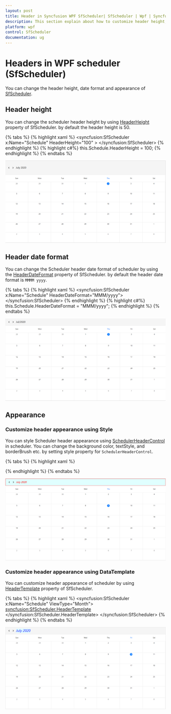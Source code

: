 ```yaml
---
layout: post
title: Header in Syncfusion WPF SfScheduler| SfScheduler | Wpf | Syncfusion
description: This section explain about how to customize header height, date format and appearance of Syncfusion WPF Scheduler.. 
platform: wpf
control: SfScheduler
documentation: ug
---
```


# Headers in WPF scheduler (SfScheduler)
You can change the header height, date format and appearance of [SfScheduler](https://help.syncfusion.com/cr/wpf/Syncfusion.SfScheduler.WPF~Syncfusion.UI.Xaml.Scheduler.SfScheduler.html).

## Header height
You can change the scheduler header height by using [HeaderHeight](https://help.syncfusion.com/cr/wpf/Syncfusion.SfScheduler.WPF~Syncfusion.UI.Xaml.Scheduler.SfScheduler~HeaderHeight.html) property of SfScheduler. by default the header height is 50.

{% tabs %}
{% highlight xaml %}
<syncfusion:SfScheduler x:Name="Schedule"
                        HeaderHeight="100" >
</syncfusion:SfScheduler>
{% endhighlight %}
{% highlight c#%}
this.Schedule.HeaderHeight = 100;
{% endhighlight %}
{% endtabs %}

![WPF Scheduler header ViewHeaderHeight](Schedule-Header_Images/HeaderHeight.png)

## Header date format
You can change the Scheduler header date format of scheduler by using the  [HeaderDateFormat](https://help.syncfusion.com/cr/wpf/Syncfusion.SfScheduler.WPF~Syncfusion.UI.Xaml.Scheduler.SfScheduler~HeaderDateFormat.html) property of SfScheduler. by default the header date format is `MMMM yyyy`.

{% tabs %}
{% highlight xaml %}
<syncfusion:SfScheduler x:Name="Schedule"
                        HeaderDateFormat="MMM/yyyy">   
</syncfusion:SfScheduler>
{% endhighlight %}
{% highlight c#%}
this.Schedule.HeaderDateFormat = "MMM/yyyy";
{% endhighlight %}
{% endtabs %}

![WPF Scheduler header HeaderDateFormat](Schedule-Header_Images/HeaderDateFormat.png)

## Appearance

### Customize header appearance using Style
You can style Scheduler header appearance using [SchedulerHeaderControl](https://help.syncfusion.com/cr/wpf/Syncfusion.SfScheduler.WPF~Syncfusion.UI.Xaml.Scheduler.SchedulerHeaderControl.html) in scheduler. You can change the background color, textStyle, and borderBrush etc. by setting style property for `SchedulerHeaderControl`.

{% tabs %}
{% highlight xaml %}
<Style TargetType="syncfusion:SchedulerHeaderControl">
    <Setter Property="Background" Value="LightCyan"/>
    <Setter Property="Foreground" Value="Red"/>
    <Setter Property="FontStyle" Value="Italic"/>
    <Setter Property="BorderBrush" Value="LightCoral"/>
    <Setter Property="BorderThickness" Value="2"/>
</Style>
{% endhighlight %}
{% endtabs %}

![WPF Scheduler header CustomizedHeader](Schedule-Header_Images/CustomizedHeader.png)

### Customize header appearance using DataTemplate
You can customize header appearance of scheduler by using [HeaderTemplate](https://help.syncfusion.com/cr/wpf/Syncfusion.SfScheduler.WPF~Syncfusion.UI.Xaml.Scheduler.SfScheduler~HeaderTemplate.html) property of SfScheduler.

{% tabs %}
{% highlight xaml %}
<syncfusion:SfScheduler x:Name="Schedule" 
                        ViewType="Month">
    <syncfusion:SfScheduler.HeaderTemplate>
        <DataTemplate >
            <Grid Background="LightCyan" 
                    HorizontalAlignment="Stretch" 
                    VerticalAlignment="Stretch">
                <TextBlock FontStyle="Italic"
                           Foreground="Blue"
                           FontSize="25"
                           Text="{Binding}"/>
            </Grid>
        </DataTemplate>
    </syncfusion:SfScheduler.HeaderTemplate>
</syncfusion:SfScheduler>
{% endhighlight %}
{% endtabs %}

![WPF Scheduler header HeaderTemplate](Schedule-Header_Images/HeaderTemplate.png)
